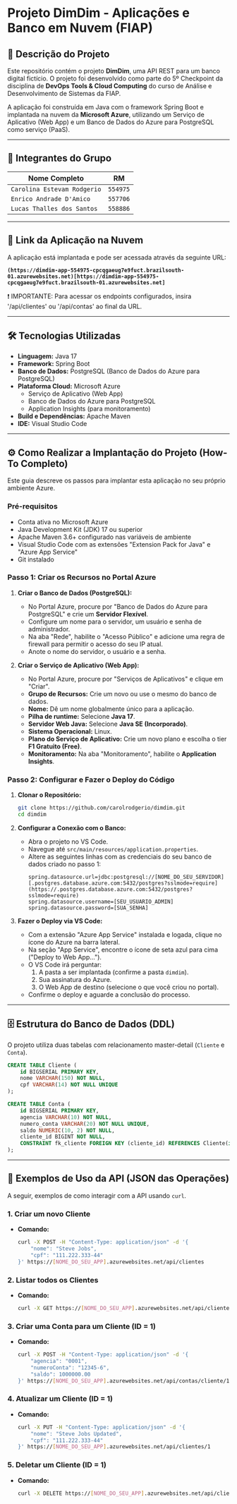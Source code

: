 # Projeto DimDim - Aplicações e Banco em Nuvem (FIAP)

## 📖 Descrição do Projeto

Este repositório contém o projeto **DimDim**, uma API REST para um banco digital fictício. O projeto foi desenvolvido como parte do 5º Checkpoint da disciplina de **DevOps Tools & Cloud Computing** do curso de Análise e Desenvolvimento de Sistemas da FIAP.

A aplicação foi construída em Java com o framework Spring Boot e implantada na nuvem da **Microsoft Azure**, utilizando um Serviço de Aplicativo (Web App) e um Banco de Dados do Azure para PostgreSQL como serviço (PaaS).

---

## 👥 Integrantes do Grupo

| Nome Completo     | RM      |
| ----------------- | ------- |
| `Carolina Estevam Rodgerio` | `554975` |
| `Enrico Andrade D'Amico` | `557706` |
| `Lucas Thalles dos Santos` | `558886` |

---

## 🚀 Link da Aplicação na Nuvem

A aplicação está implantada e pode ser acessada através da seguinte URL:

**`(https://dimdim-app-554975-cpcqgaeug7e9fuct.brazilsouth-01.azurewebsites.net)[https://dimdim-app-554975-cpcqgaeug7e9fuct.brazilsouth-01.azurewebsites.net]`**

❗ IMPORTANTE: Para acessar os endpoints configurados, insira '/api/clientes' ou '/api/contas' ao final da URL.

---

## 🛠️ Tecnologias Utilizadas

* **Linguagem:** Java 17
* **Framework:** Spring Boot
* **Banco de Dados:** PostgreSQL (Banco de Dados do Azure para PostgreSQL)
* **Plataforma Cloud:** Microsoft Azure
    * Serviço de Aplicativo (Web App)
    * Banco de Dados do Azure para PostgreSQL
    * Application Insights (para monitoramento)
* **Build e Dependências:** Apache Maven
* **IDE:** Visual Studio Code

---

## ⚙️ Como Realizar a Implantação do Projeto (How-To Completo)

Este guia descreve os passos para implantar esta aplicação no seu próprio ambiente Azure.

### Pré-requisitos

* Conta ativa no Microsoft Azure
* Java Development Kit (JDK) 17 ou superior
* Apache Maven 3.6+ configurado nas variáveis de ambiente
* Visual Studio Code com as extensões "Extension Pack for Java" e "Azure App Service"
* Git instalado

### Passo 1: Criar os Recursos no Portal Azure

1.  **Criar o Banco de Dados (PostgreSQL):**
    * No Portal Azure, procure por "Banco de Dados do Azure para PostgreSQL" e crie um **Servidor Flexível**.
    * Configure um nome para o servidor, um usuário e senha de administrador.
    * Na aba "Rede", habilite o "Acesso Público" e adicione uma regra de firewall para permitir o acesso do seu IP atual.
    * Anote o nome do servidor, o usuário e a senha.

2.  **Criar o Serviço de Aplicativo (Web App):**
    * No Portal Azure, procure por "Serviços de Aplicativos" e clique em "Criar".
    * **Grupo de Recursos:** Crie um novo ou use o mesmo do banco de dados.
    * **Nome:** Dê um nome globalmente único para a aplicação.
    * **Pilha de runtime:** Selecione **Java 17**.
    * **Servidor Web Java:** Selecione **Java SE (Incorporado)**.
    * **Sistema Operacional:** Linux.
    * **Plano do Serviço de Aplicativo:** Crie um novo plano e escolha o tier **F1 Gratuito (Free)**.
    * **Monitoramento:** Na aba "Monitoramento", habilite o **Application Insights**.

### Passo 2: Configurar e Fazer o Deploy do Código

1.  **Clonar o Repositório:**
    ```sh
    git clone https://github.com/carolrodgerio/dimdim.git
    cd dimdim
    ```

2.  **Configurar a Conexão com o Banco:**
    * Abra o projeto no VS Code.
    * Navegue até `src/main/resources/application.properties`.
    * Altere as seguintes linhas com as credenciais do seu banco de dados criado no passo 1:
        ```properties
        spring.datasource.url=jdbc:postgresql://[NOME_DO_SEU_SERVIDOR][.postgres.database.azure.com:5432/postgres?sslmode=require](https://.postgres.database.azure.com:5432/postgres?sslmode=require)
        spring.datasource.username=[SEU_USUARIO_ADMIN]
        spring.datasource.password=[SUA_SENHA]
        ```

3.  **Fazer o Deploy via VS Code:**
    * Com a extensão "Azure App Service" instalada e logada, clique no ícone do Azure na barra lateral.
    * Na seção "App Service", encontre o ícone de seta azul para cima ("Deploy to Web App...").
    * O VS Code irá perguntar:
        1.  A pasta a ser implantada (confirme a pasta `dimdim`).
        2.  Sua assinatura do Azure.
        3.  O Web App de destino (selecione o que você criou no portal).
    * Confirme o deploy e aguarde a conclusão do processo.

---

## 🗄️ Estrutura do Banco de Dados (DDL)

O projeto utiliza duas tabelas com relacionamento master-detail (`Cliente` e `Conta`).

```sql
CREATE TABLE Cliente (
    id BIGSERIAL PRIMARY KEY,
    nome VARCHAR(150) NOT NULL,
    cpf VARCHAR(14) NOT NULL UNIQUE
);

CREATE TABLE Conta (
    id BIGSERIAL PRIMARY KEY,
    agencia VARCHAR(10) NOT NULL,
    numero_conta VARCHAR(20) NOT NULL UNIQUE,
    saldo NUMERIC(10, 2) NOT NULL,
    cliente_id BIGINT NOT NULL,
    CONSTRAINT fk_cliente FOREIGN KEY (cliente_id) REFERENCES Cliente(id)
);
```

---

## 🔌 Exemplos de Uso da API (JSON das Operações)

A seguir, exemplos de como interagir com a API usando `curl`.

### 1. Criar um novo Cliente

* **Comando:**
    ```sh
    curl -X POST -H "Content-Type: application/json" -d '{
        "nome": "Steve Jobs",
        "cpf": "111.222.333-44"
    }' https://[NOME_DO_SEU_APP].azurewebsites.net/api/clientes
    ```

### 2. Listar todos os Clientes

* **Comando:**
    ```sh
    curl -X GET https://[NOME_DO_SEU_APP].azurewebsites.net/api/clientes
    ```

### 3. Criar uma Conta para um Cliente (ID = 1)

* **Comando:**
    ```sh
    curl -X POST -H "Content-Type: application/json" -d '{
        "agencia": "0001",
        "numeroConta": "12345-6",
        "saldo": 1000000.00
    }' https://[NOME_DO_SEU_APP].azurewebsites.net/api/contas/cliente/1
    ```

### 4. Atualizar um Cliente (ID = 1)

* **Comando:**
    ```sh
    curl -X PUT -H "Content-Type: application/json" -d '{
        "nome": "Steve Jobs Updated",
        "cpf": "111.222.333-44"
    }' https://[NOME_DO_SEU_APP].azurewebsites.net/api/clientes/1
    ```

### 5. Deletar um Cliente (ID = 1)

* **Comando:**
    ```sh
    curl -X DELETE https://[NOME_DO_SEU_APP].azurewebsites.net/api/clientes/1
    ```
